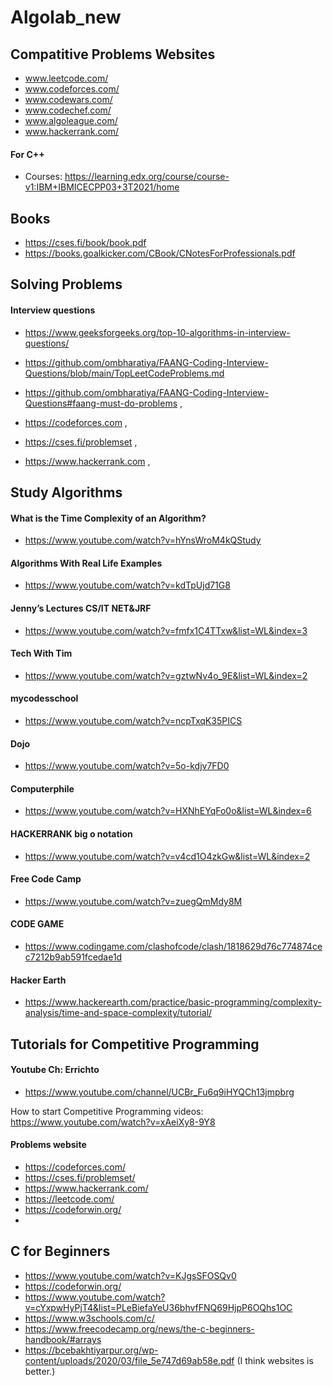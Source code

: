 # Algolab_new

## Compatitive Problems Websites
- www.leetcode.com/
- www.codeforces.com/
- www.codewars.com/
- www.codechef.com/
- www.algoleague.com/
- www.hackerrank.com/


#### For C++
- Courses: https://learning.edx.org/course/course-v1:IBM+IBMICECPP03+3T2021/home

## Books
- https://cses.fi/book/book.pdf
- https://books.goalkicker.com/CBook/CNotesForProfessionals.pdf

## Solving Problems

#### Interview questions
- https://www.geeksforgeeks.org/top-10-algorithms-in-interview-questions/

- https://github.com/ombharatiya/FAANG-Coding-Interview-Questions/blob/main/TopLeetCodeProblems.md
- https://github.com/ombharatiya/FAANG-Coding-Interview-Questions#faang-must-do-problems  ,
- https://codeforces.com  ,
- https://cses.fi/problemset  , 
- https://www.hackerrank.com  ,

## Study Algorithms

#### What is the Time Complexity of an Algorithm?
- https://www.youtube.com/watch?v=hYnsWroM4kQStudy
#### Algorithms With Real Life Examples
- https://www.youtube.com/watch?v=kdTpUjd71G8
#### Jenny’s Lectures CS/IT NET&JRF
- https://www.youtube.com/watch?v=fmfx1C4TTxw&list=WL&index=3
#### Tech With Tim 
- https://www.youtube.com/watch?v=gztwNv4o_9E&list=WL&index=2
#### mycodesschool
- https://www.youtube.com/watch?v=ncpTxqK35PICS 
#### Dojo
- https://www.youtube.com/watch?v=5o-kdjv7FD0
#### Computerphile
- https://www.youtube.com/watch?v=HXNhEYqFo0o&list=WL&index=6
#### HACKERRANK big o notation
- https://www.youtube.com/watch?v=v4cd1O4zkGw&list=WL&index=2
#### Free Code Camp 
- https://www.youtube.com/watch?v=zuegQmMdy8M
#### CODE GAME
- https://www.codingame.com/clashofcode/clash/1818629d76c774874cec7212b9ab591fcedae1d
#### Hacker Earth
- https://www.hackerearth.com/practice/basic-programming/complexity-analysis/time-and-space-complexity/tutorial/

## Tutorials for Competitive Programming 

#### Youtube Ch: Errichto
- https://www.youtube.com/channel/UCBr_Fu6q9iHYQCh13jmpbrg

How to start Competitive Programming videos:
https://www.youtube.com/watch?v=xAeiXy8-9Y8
#### Problems website
- https://codeforces.com/
- https://cses.fi/problemset/
- https://www.hackerrank.com/
- https://leetcode.com/
- https://codeforwin.org/
- 
## C for Beginners
- https://www.youtube.com/watch?v=KJgsSFOSQv0
- https://codeforwin.org/
- https://www.youtube.com/watch?v=cYxpwHyPjT4&list=PLeBiefaYeU36bhvfFNQ69HjpP6OQhs1OC
- https://www.w3schools.com/c/
- https://www.freecodecamp.org/news/the-c-beginners-handbook/#arrays
- https://bcebakhtiyarpur.org/wp-content/uploads/2020/03/file_5e747d69ab58e.pdf (I think websites is better.)


